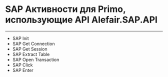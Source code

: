 # SAP Активности для Primo, использующие API Alefair.SAP.API

------------
- SAP Init
- SAP Get Connection
- SAP Get Session
- SAP Extract Table
- SAP Open Transaction
- SAP Click
- SAP Enter
